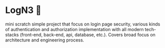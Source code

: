 # LogN3 🔐


mini scratch simple project that focus on login page security, various kinds of authentication and authorization implementation with all modern tech-stacks (front-end, back-end, api, database, etc.). Covers broad focus on architecture and engineering process.
